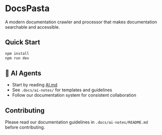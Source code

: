 # DocsPasta

A modern documentation crawler and processor that makes documentation searchable and accessible.

## Quick Start

```bash
npm install
npm run dev
```

## 🤖 AI Agents

- Start by reading [AI.md](./AI.md)
- See `.docs/ai-notes/` for templates and guidelines
- Follow our documentation system for consistent collaboration

## Contributing

Please read our documentation guidelines in `.docs/ai-notes/README.md` before contributing. 